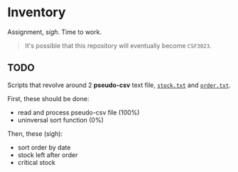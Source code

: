 # Inventory

Assignment, *sigh*. Time to work.

> It's possible that this repository will eventually become `CSF3023`.

## TODO

Scripts that revolve around 2 **pseudo-csv** text file, [`stock.txt`](stock.txt) and [`order.txt`](order.txt).

First, these should be done:

- read and process pseudo-csv file (100%)
- uninversal sort function (0%)

Then, these (sigh): 

- sort order by date
- stock left after order
- critical stock